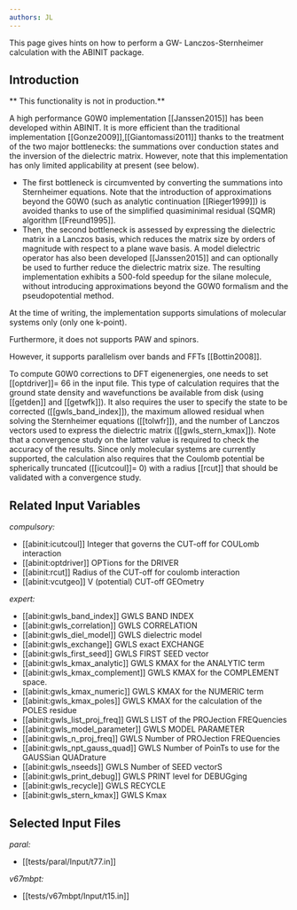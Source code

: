 ```yaml
---
authors: JL
---
```


<!--
This file is automatically generated by mksite.py. All changes will be lost.
Change the input yaml files or the python code

-->
This page gives hints on how to perform a GW- Lanczos-Sternheimer calculation with the ABINIT package.

## Introduction

** This functionality is not in production.**

A high performance G0W0 implementation [[Janssen2015]] has been developed
within ABINIT. It is more efficient than the traditional implementation
[[Gonze2009]],[[Giantomassi2011]] thanks to the treatment of the two major
bottlenecks: the summations over conduction states and the inversion of the
dielectric matrix. However, note that this implementation has only limited
applicability at present (see below).

* The first bottleneck is circumvented by converting the summations into Sternheimer equations. Note that the introduction of approximations beyond the G0W0 (such as analytic continuation [[Rieger1999]]) is avoided thanks to use of the simplified quasiminimal residual (SQMR) algorithm [[Freund1995]].
* Then, the second bottleneck is assessed by expressing the dielectric matrix in a Lanczos basis, which reduces the matrix size by orders of magnitude with respect to a plane wave basis.
A model dielectric operator has also been developed [[Janssen2015]] and can
optionally be used to further reduce the dielectric matrix size. The resulting
implementation exhibits a 500-fold speedup for the silane molecule, without
introducing approximations beyond the G0W0 formalism and the pseudopotential
method.

At the time of writing, the implementation supports simulations of molecular
systems only (only one k-point).

Furthermore, it does not supports PAW and spinors.

However, it supports parallelism over bands and FFTs [[Bottin2008]].

To compute G0W0 corrections to DFT eigenenergies, one needs to set
[[optdriver]]= 66 in the input file. This type of calculation requires that
the ground state density and wavefunctions be available from disk (using
[[getden]] and [[getwfk]]). It also requires the user to specify the state to
be corrected ([[gwls_band_index]]), the maximum allowed residual when solving
the Sternheimer equations ([[tolwfr]]), and the number of Lanczos vectors used
to express the dielectric matrix ([[gwls_stern_kmax]]). Note that a
convergence study on the latter value is required to check the accuracy of the
results. Since only molecular systems are currently supported, the calculation
also requires that the Coulomb potential be spherically truncated
([[icutcoul]]= 0) with a radius [[rcut]] that should be validated with a
convergence study.



## Related Input Variables

*compulsory:*

- [[abinit:icutcoul]]  Integer that governs the CUT-off for COULomb interaction
- [[abinit:optdriver]]  OPTions for the DRIVER
- [[abinit:rcut]]  Radius of the CUT-off for coulomb interaction
- [[abinit:vcutgeo]]  V (potential) CUT-off GEOmetry
 
*expert:*

- [[abinit:gwls_band_index]]  GWLS BAND INDEX
- [[abinit:gwls_correlation]]  GWLS CORRELATION
- [[abinit:gwls_diel_model]]  GWLS dielectric model
- [[abinit:gwls_exchange]]  GWLS exact EXCHANGE
- [[abinit:gwls_first_seed]]  GWLS FIRST SEED vector
- [[abinit:gwls_kmax_analytic]]  GWLS KMAX for the ANALYTIC term
- [[abinit:gwls_kmax_complement]]  GWLS KMAX for the COMPLEMENT space.
- [[abinit:gwls_kmax_numeric]]  GWLS KMAX for the NUMERIC term
- [[abinit:gwls_kmax_poles]]  GWLS KMAX for the calculation of the POLES residue
- [[abinit:gwls_list_proj_freq]]  GWLS LIST of the PROJection FREQuencies
- [[abinit:gwls_model_parameter]]  GWLS MODEL PARAMETER
- [[abinit:gwls_n_proj_freq]]  GWLS Number of PROJection FREQuencies
- [[abinit:gwls_npt_gauss_quad]]  GWLS Number of PoinTs to use for the GAUSSian QUADrature 
- [[abinit:gwls_nseeds]]  GWLS Number of SEED vectorS
- [[abinit:gwls_print_debug]]  GWLS PRINT level for DEBUGging
- [[abinit:gwls_recycle]]  GWLS RECYCLE
- [[abinit:gwls_stern_kmax]]  GWLS Kmax
 

## Selected Input Files

*paral:*

- [[tests/paral/Input/t77.in]]
 
*v67mbpt:*

- [[tests/v67mbpt/Input/t15.in]]
 

